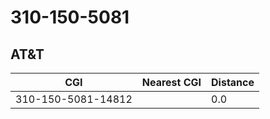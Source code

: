 # 310-150-5081
## AT&T


| CGI | Nearest CGI | Distance |
|-----|-------------|----------|
| 310-150-5081-14812 |  | 0.0 |
